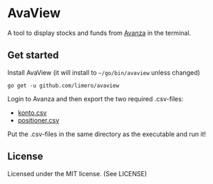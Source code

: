# AvaView

A tool to display stocks and funds from [Avanza](https://avanza.se) in the terminal.

## Get started

Install AvaView (it will install to `~/go/bin/avaview` unless changed)

```
go get -u github.com/limero/avaview
```

Login to Avanza and then export the two required .csv-files:

* [konto.csv](https://www.avanza.se/_cqbe/ff/gdpr/export/accounts)
* [positioner.csv](https://www.avanza.se/_cqbe/ff/gdpr/export/positions)

Put the .csv-files in the same directory as the executable and run it!

## License

Licensed under the MIT license. (See LICENSE)
